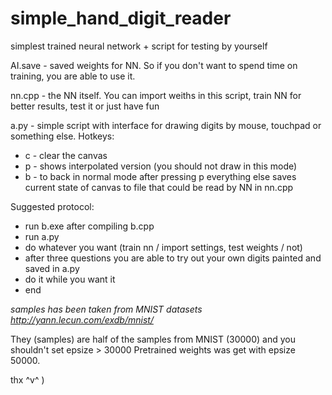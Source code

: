 # simple_hand_digit_reader
simplest trained neural network + script for testing by yourself

AI.save - saved weights for NN. So if you don't want to spend time on training, you are able to use it.

nn.cpp - the NN itself. You can import weiths in this script, train NN for better results, test it or just have fun

a.py - simple script with interface for drawing digits by mouse, touchpad or something else.
  Hotkeys:
  - c - clear the canvas
  - p - shows interpolated version (you should not draw in  this mode) 
  - b - to back in normal mode after pressing p
  everything else saves current state of canvas to file that could be read by NN in nn.cpp
    
Suggested protocol: 
  - run b.exe after compiling b.cpp
  - run a.py
  - do whatever you want (train nn / import settings, test weights / not)
  - after three questions you are able to try out your own digits painted and saved in a.py
  - do it while you want it
  - end
 
*samples has been taken from MNIST datasets   http://yann.lecun.com/exdb/mnist/*

They (samples) are half of the samples from MNIST (30000) and you shouldn't set epsize > 30000
Pretrained weights was get with epsize 50000. 
 
 thx ^v^ )

